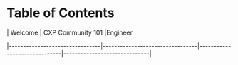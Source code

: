 # Table of Contents
| Welcome                        | CXP Community 101               |Engineer                      

|--------------------------------|---------------------------------|------------------------------|------------------------------|
